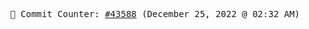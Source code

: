 <p align="center">
    <samp>
        📮 Commit Counter: <a href="https://github.com/Javascript-void0/Javascript-void0/commits/main">#43588</a> (December 25, 2022 @ 02:32 AM)
    </samp>
</p>